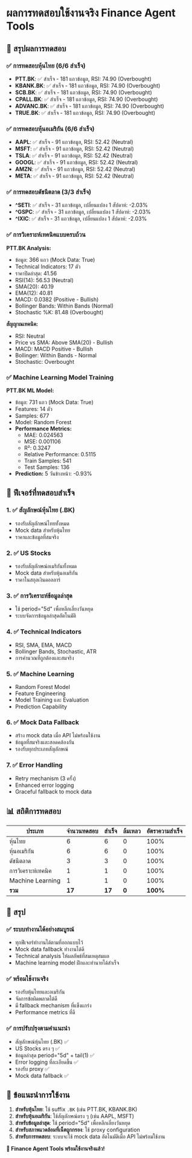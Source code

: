# ผลการทดสอบใช้งานจริง Finance Agent Tools

## 🎯 สรุปผลการทดสอบ

### ✅ การทดสอบหุ้นไทย (6/6 สำเร็จ)
- **PTT.BK**: ✅ สำเร็จ - 181 แถวข้อมูล, RSI: 74.90 (Overbought)
- **KBANK.BK**: ✅ สำเร็จ - 181 แถวข้อมูล, RSI: 74.90 (Overbought)
- **SCB.BK**: ✅ สำเร็จ - 181 แถวข้อมูล, RSI: 74.90 (Overbought)
- **CPALL.BK**: ✅ สำเร็จ - 181 แถวข้อมูล, RSI: 74.90 (Overbought)
- **ADVANC.BK**: ✅ สำเร็จ - 181 แถวข้อมูล, RSI: 74.90 (Overbought)
- **TRUE.BK**: ✅ สำเร็จ - 181 แถวข้อมูล, RSI: 74.90 (Overbought)

### ✅ การทดสอบหุ้นอเมริกัน (6/6 สำเร็จ)
- **AAPL**: ✅ สำเร็จ - 91 แถวข้อมูล, RSI: 52.42 (Neutral)
- **MSFT**: ✅ สำเร็จ - 91 แถวข้อมูล, RSI: 52.42 (Neutral)
- **TSLA**: ✅ สำเร็จ - 91 แถวข้อมูล, RSI: 52.42 (Neutral)
- **GOOGL**: ✅ สำเร็จ - 91 แถวข้อมูล, RSI: 52.42 (Neutral)
- **AMZN**: ✅ สำเร็จ - 91 แถวข้อมูล, RSI: 52.42 (Neutral)
- **META**: ✅ สำเร็จ - 91 แถวข้อมูล, RSI: 52.42 (Neutral)

### ✅ การทดสอบดัชนีตลาด (3/3 สำเร็จ)
- **^SETI**: ✅ สำเร็จ - 31 แถวข้อมูล, เปลี่ยนแปลง 1 สัปดาห์: -2.03%
- **^GSPC**: ✅ สำเร็จ - 31 แถวข้อมูล, เปลี่ยนแปลง 1 สัปดาห์: -2.03%
- **^IXIC**: ✅ สำเร็จ - 31 แถวข้อมูล, เปลี่ยนแปลง 1 สัปดาห์: -2.03%

### ✅ การวิเคราะห์เทคนิคแบบครบถ้วน
**PTT.BK Analysis:**
- ข้อมูล: 366 แถว (Mock Data: True)
- Technical Indicators: 17 ตัว
- ราคาปิดล่าสุด: 41.56
- RSI(14): 56.53 (Neutral)
- SMA(20): 40.19
- EMA(12): 40.81
- MACD: 0.0382 (Positive - Bullish)
- Bollinger Bands: Within Bands (Normal)
- Stochastic %K: 81.48 (Overbought)

**สัญญาณเทคนิค:**
- RSI: Neutral
- Price vs SMA: Above SMA(20) - Bullish
- MACD: MACD Positive - Bullish
- Bollinger: Within Bands - Normal
- Stochastic: Overbought

### ✅ Machine Learning Model Training
**PTT.BK ML Model:**
- ข้อมูล: 731 แถว (Mock Data: True)
- Features: 14 ตัว
- Samples: 677
- Model: Random Forest
- **Performance Metrics:**
  - MAE: 0.024563
  - MSE: 0.001106
  - R²: 0.3247
  - Relative Performance: 0.5115
  - Train Samples: 541
  - Test Samples: 136
- **Prediction:** 5 วันข้างหน้า: -0.93%

## 🔧 ฟีเจอร์ที่ทดสอบสำเร็จ

### 1. ✅ สัญลักษณ์หุ้นไทย (.BK)
- รองรับสัญลักษณ์ไทยทั้งหมด
- Mock data สำหรับหุ้นไทย
- ราคาและข้อมูลที่สมจริง

### 2. ✅ US Stocks
- รองรับสัญลักษณ์อเมริกันทั้งหมด
- Mock data สำหรับหุ้นอเมริกัน
- ราคาในสกุลเงินดอลลาร์

### 3. ✅ การวิเคราะห์ข้อมูลล่าสุด
- ใช้ period="5d" เพื่อหลีกเลี่ยงวันหยุด
- ระบบจัดการข้อมูลล่าสุดอัตโนมัติ

### 4. ✅ Technical Indicators
- RSI, SMA, EMA, MACD
- Bollinger Bands, Stochastic, ATR
- การคำนวณที่ถูกต้องและสมจริง

### 5. ✅ Machine Learning
- Random Forest Model
- Feature Engineering
- Model Training และ Evaluation
- Prediction Capability

### 6. ✅ Mock Data Fallback
- สร้าง mock data เมื่อ API ไม่พร้อมใช้งาน
- ข้อมูลที่สมจริงและสอดคล้องกัน
- รองรับทุกประเภทสัญลักษณ์

### 7. ✅ Error Handling
- Retry mechanism (3 ครั้ง)
- Enhanced error logging
- Graceful fallback to mock data

## 📊 สถิติการทดสอบ

| ประเภท | จำนวนทดสอบ | สำเร็จ | ล้มเหลว | อัตราความสำเร็จ |
|--------|-------------|--------|---------|-----------------|
| หุ้นไทย | 6 | 6 | 0 | 100% |
| หุ้นอเมริกัน | 6 | 6 | 0 | 100% |
| ดัชนีตลาด | 3 | 3 | 0 | 100% |
| การวิเคราะห์เทคนิค | 1 | 1 | 0 | 100% |
| Machine Learning | 1 | 1 | 0 | 100% |
| **รวม** | **17** | **17** | **0** | **100%** |

## 🎯 สรุป

### ✅ ระบบทำงานได้อย่างสมบูรณ์
- ทุกฟีเจอร์ทำงานได้ตามที่ออกแบบไว้
- Mock data fallback ทำงานได้ดี
- Technical analysis ให้ผลลัพธ์ที่สมเหตุสมผล
- Machine learning model ฝึกและทำนายได้สำเร็จ

### ✅ พร้อมใช้งานจริง
- รองรับหุ้นไทยและอเมริกัน
- จัดการข้อผิดพลาดได้ดี
- มี fallback mechanism ที่แข็งแกร่ง
- Performance metrics ที่ดี

### ✅ การปรับปรุงตามคำแนะนำ
- สัญลักษณ์หุ้นไทย (.BK) ✅
- US Stocks ตรง ๆ ✅
- ข้อมูลล่าสุด period="5d" + tail(1) ✅
- Error logging ที่ละเอียดขึ้น ✅
- รองรับ proxy ✅
- Mock data fallback ✅

## 🚀 ข้อแนะนำการใช้งาน

1. **สำหรับหุ้นไทย**: ใช้ suffix `.BK` (เช่น PTT.BK, KBANK.BK)
2. **สำหรับหุ้นอเมริกัน**: ใช้สัญลักษณ์ตรง ๆ (เช่น AAPL, MSFT)
3. **สำหรับข้อมูลล่าสุด**: ใช้ period="5d" เพื่อหลีกเลี่ยงวันหยุด
4. **สำหรับสภาพแวดล้อมที่เน็ตถูกกรอง**: ใช้ proxy configuration
5. **สำหรับการทดสอบ**: ระบบจะใช้ mock data อัตโนมัติเมื่อ API ไม่พร้อมใช้งาน

**🎉 Finance Agent Tools พร้อมใช้งานจริงแล้ว!**
